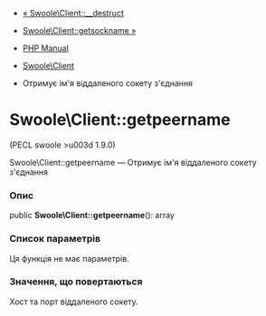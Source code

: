 - [« Swoole\Client::\_\_destruct](swoole-client.destruct.md)
- [Swoole\Client::getsockname »](swoole-client.getsockname.md)

- [PHP Manual](index.md)
- [Swoole\Client](class.swoole-client.md)
- Отримує ім'я віддаленого сокету з'єднання

# Swoole\Client::getpeername

(PECL swoole \>u003d 1.9.0)

Swoole\Client::getpeername — Отримує ім'я віддаленого сокету з'єднання

### Опис

public **Swoole\Client::getpeername**(): array

### Список параметрів

Ця функція не має параметрів.

### Значення, що повертаються

Хост та порт віддаленого сокету.
